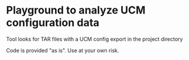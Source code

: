 # Playground to analyze UCM configuration data

Tool looks for TAR files with a UCM config export in the project directory

Code is provided "as is". Use at your own risk.